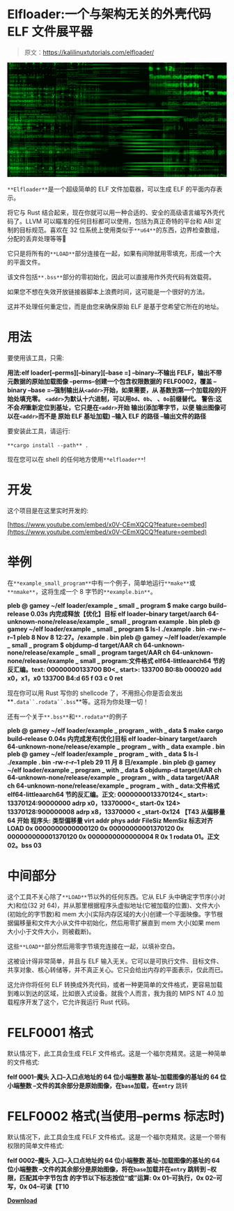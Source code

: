 # Elfloader:一个与架构无关的外壳代码 ELF 文件展平器

> 原文：<https://kalilinuxtutorials.com/elfloader/>

[![](img//7bf06bed71e63876578bcc00ce333044.png)](https://blogger.googleusercontent.com/img/a/AVvXsEhheoRB0Hk2D4FNDwv03BDB7sraq9n7516Hp06GHZj5ASW_zSBCkbMzNYOdb5vjORsNGesxTCTtD37EOwWhcREZCTrhIWSv9TAD1Sb-wcj3_oFcFxxI2qGqBDyYSdvyYIa-EHMdrNcYtZLhNLs2xbvl7kwH2-m9QMTJO8fUAOhS2FAVs6eXUp2aLDQ7=s728)

`**Elfloader**`是一个超级简单的 ELF 文件加载器，可以生成 ELF 的平面内存表示。

将它与 Rust 结合起来，现在你就可以用一种合适的、安全的高级语言编写外壳代码了。LLVM 可以瞄准的任何目标都可以使用，包括为真正奇特的平台和 ABI 定制的目标规范。喜欢在 32 位系统上使用类似于`**u64**`的东西，边界检查数组，分配的丢弃处理等等🙂

它只是将所有的`**LOAD**`部分连接在一起，如果有间隙就用零填充，形成一个大的平面文件。

该文件包括`**.bss**`部分的零初始化，因此可以直接用作外壳代码有效载荷。

如果您不想在失效开放链接器脚本上浪费时间，这可能是一个很好的方法。

这并不处理任何重定位，而是由您来确保原始 ELF 是基于您希望它所在的地址。

# 用法

要使用该工具，只需:

**用法:elf loader[–perms][–binary][–base =]
–binary–不输出 FELF，输出不带
元数据的原始加载图像
–perms–创建一个包含权限数据的 FELF0002，覆盖
–binary
–base =–强制输出从`<addr>`开始，如果需要，从
基数到第一个加载段的开始处填充零。
`<addr>`为默认十六进制，可以用`0d`、`0b`、
、`0o`前缀替代。
警告:这不会*将*重新定位到基址，它只是在`<addr>`开始
输出(添加零字节，以便
输出图像可以在`<addr>`而不是
原始 ELF 基址加载)
–输入 ELF 的路径
–输出文件的路径**

要安装此工具，请运行:

`**cargo install --path** .`

现在您可以在 shell 的任何地方使用`**elfloader**`!

# 开发

这个项目是在这里实时开发的:

[https://www.youtube.com/embed/x0V-CEmXQCQ?feature=oembed](https://www.youtube.com/embed/x0V-CEmXQCQ?feature=oembed)

# 举例

在`**example_small_program**`中有一个例子，简单地运行`**make**`或`**nmake**`，这将生成一个 8 字节的`**example.bin**`。

**pleb @ gamey ~/elf loader/example _ small _ program $ make
cargo build–release
0.03s 内完成释放【优化】目标
elf loader–binary target/aarch 64-unknown-none/release/example _ small _ program example . bin
pleb @ gamey ~/elf loader/example _ small _ program $ ls-l ./example . bin
-rw-r–r–1 pleb 8 Nov 8 12:27。/example . bin
pleb @ gamey ~/elf loader/example _ small _ program $ objdump-d target/AAR ch 64-unknown-none/release/example _ small _ program
target/AAR ch 64-unknown-none/release/example _ small _ program:文件格式 elf64-littleaarch64
节的反汇编。text:
00000000133700 B0<_ start>:
133700 B0:8b 000020 add x0，x1，x0
133700 B4:d 65 f 03 c 0 ret**

现在你可以用 Rust 写你的 shellcode 了，不用担心你是否会发出**`.data``.rodata``.bss`**等。这将为你处理一切！

还有一个关于`**.bss**`和`**.rodata**`的例子

**pleb @ gamey ~/elf loader/example _ program _ with _ data $ make
cargo build–release
0.04s 内完成发布[优化]目标
elf loader–binary target/aarch 64-unknown-none/release/example _ program _ with _ data example . bin
pleb @ gamey ~/elf loader/example _ program _ with _ data $ ls-l ./example . bin
-rw-r–r–1 pleb 29 11 月 8 日/example . bin
pleb @ gamey ~/elf loader/example _ program _ with _ data $ objdump-d target/AAR ch 64-unknown-none/release/example _ program _ with _ data
target/AAR ch 64-unknown-none/release/example _ program _ with _ data:文件格式 elf64-littleaarch64
节的反汇编。正文:
0000000013370124<_ start>:
13370124:90000000 adrp x0，13370000<_ start-0x 124>
13370128:900000008 adrp x8，13370000 < _start-0x124 【T43 从偏移量 64 开始
程序头:
类型偏移量 virt addr phys addr
FileSiz MemSiz 标志对齐
LOAD 0x 0000000000000120 0x 00000000001370120 0x 000000000001370120
0x 0000000000000004 R 0x 1
rodata
01。正文
02。bss
03**

# 中间部分

这个工具不关心除了`**LOAD**`节以外的任何东西。它从 ELF 头中确定字节序(小对大)和位(32 对 64)，并从那里根据程序头虚拟地址(它被加载的位置)、文件大小(初始化的字节数)和 mem 大小(实际内存区域的大小)创建一个平面映像。字节根据偏移量和文件大小从文件中初始化，然后用零扩展直到 mem 大小(如果 mem 大小小于文件大小，则被截断)。

这些`**LOAD**`部分然后用零字节填充连接在一起，以填补空白。

这被设计得非常简单，并且与 ELF 输入无关。它可以是可执行文件、目标文件、共享对象、核心转储等，并不真正关心。它只会给出内存的平面表示，仅此而已。

这允许你将任何 ELF 转换成外壳代码，或者一种更简单的文件格式，更容易加载到难以到达的区域，比如嵌入式设备。就我个人而言，我为我的 MIPS NT 4.0 加载程序开发了这个，它允许我运行 Rust 代码。

# FELF0001 格式

默认情况下，此工具会生成 FELF 文件格式。这是一个福尔克精灵。这是一种简单的文件格式:

**felf 0001–魔头
入口–入口点地址的 64 位小端整数
基址–加载图像的基址的 64 位小端整数
–文件的其余部分是原始图像，在`base`加载，在`entry`** 跳转

# FELF0002 格式(当使用–perms 标志时)

默认情况下，此工具会生成 FELF 文件格式。这是一个福尔克精灵。这是一个带有权限的简单文件格式:

**felf 0002–魔头
入口–入口点地址的 64 位小端整数
基址–加载图像的基址的 64 位小端整数
–文件的其余部分是原始图像，将在`base`加载并在`entry`
跳转到
–权限，匹配其中字节包含
的字节以下标志按位“或”运算:
0x 01–可执行，0x 02–可写，0x 04–可读【T10**

[**Download**](https://github.com/gamozolabs/elfloader)